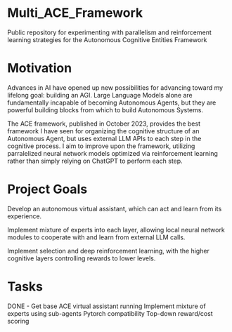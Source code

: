 # Multi_ACE_Framework
Public repository for experimenting with parallelism and reinforcement learning strategies for the Autonomous Cognitive Entities Framework

# Motivation
Advances in AI have opened up new possibilities for advancing toward my lifelong goal: building an AGI.  Large Language Models alone are fundamentally incapable of becoming Autonomous Agents,  but they are powerful building blocks from which to build Autonomous Systems.   

The ACE framework, published in October 2023, provides the best framework I have seen for organizing the cognitive structure of an Autonomous Agent, but uses external LLM APIs to each step in the cognitive process.  I aim to improve upon the framework, utilizing parralelized neural network models optimized via reinforcement learning rather than simply relying on ChatGPT to perform each step. 

# Project Goals
Develop an autonomous virtual assistant, which can act and learn from its experience. 

Implement mixture of experts into each layer, allowing local neural network modules to cooperate with and learn from external LLM calls.

Implement selection and deep reinforcement learning, with the higher cognitive layers controlling rewards to lower levels. 

# Tasks
DONE - Get base ACE virtual assistant running
Implement mixture of experts using sub-agents
Pytorch compatibility
Top-down reward/cost scoring
